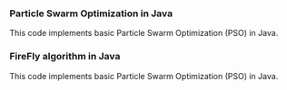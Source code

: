 ### Particle Swarm Optimization in Java ###

This code implements basic Particle Swarm Optimization (PSO) in Java.

### FireFly algorithm in Java ###

This code implements basic Particle Swarm Optimization (PSO) in Java.
